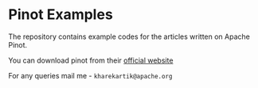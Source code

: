 # Pinot Examples

The repository contains example codes for the articles written on Apache Pinot.

You can download pinot from their [official website](https://pinot.apache.org)

For any queries mail me - `kharekartik@apache.org`
